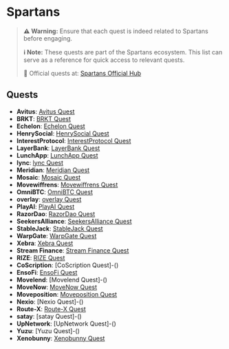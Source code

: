 # Spartans 

> **⚠️ Warning:** Ensure that each quest is indeed related to Spartans before engaging.
> 
> **ℹ️ Note:** These quests are part of the Spartans ecosystem. This list can serve as a reference for quick access to relevant quests.
> 
> 🔗 Official quests at: [Spartans Official Hub](https://app.galxe.com/)

## Quests

- **Avitus**: [Avitus Quest](https://app.galxe.com/quest/Avitus/GC5rRtv6dY)
- **BRKT**: [BRKT Quest](https://app.galxe.com/quest/BRKT/GCKpwtvJwV)
- **Echelon**: [Echelon Quest](https://app.galxe.com/quest/Echelon/GCYmMtkWv9)
- **HenrySocial**: [HenrySocial Quest](https://app.galxe.com/quest/HenrySocial/GCw4GtgYVa)
- **InterestProtocol**: [InterestProtocol Quest](https://app.galxe.com/quest/InterestProtocol/GCjpGtkncZ)
- **LayerBank**: [LayerBank Quest](https://app.galxe.com/quest/LayerBank/GCSMXtxvFR)
- **LunchApp**: [LunchApp Quest](https://app.galxe.com/quest/LunchApp/GCVXMtvqKm)
- **lync**: [lync Quest](https://app.galxe.com/quest/lync/GCjdvtvQ8L)
- **Meridian**: [Meridian Quest](https://app.galxe.com/quest/Meridian/GC1xMtkucW)
- **Mosaic**: [Mosaic Quest](https://app.galxe.com/quest/Mosaic/GCaANtvi6N)
- **Movewiffrens**: [Movewiffrens Quest](https://app.galxe.com/quest/Movewiffrens/GCg66tkLSH)
- **OmniBTC**: [OmniBTC Quest](https://app.galxe.com/quest/OmniBTC/GCxtAtvHgj)
- **overlay**: [overlay Quest](https://app.galxe.com/quest/overlay/GCzXmtkcdZ)
- **PlayAI**: [PlayAI Quest](https://app.galxe.com/quest/PlayAI/GCjQKtveEE)
- **RazorDao**: [RazorDao Quest](https://app.galxe.com/quest/RazorDao/GCeHwtv1B2)
- **SeekersAlliance**: [SeekersAlliance Quest](https://app.galxe.com/quest/SeekersAlliance/GCKBAtki8r)
- **StableJack**: [StableJack Quest](https://app.galxe.com/quest/StableJack/GCX8QtkWas)
- **WarpGate**: [WarpGate Quest](https://app.galxe.com/quest/WarpGate/GCqYntkSZM)
- **Xebra**: [Xebra Quest](https://app.galxe.com/quest/Xebra/GC1DptkXNv)
- **Stream Finance**: [Stream Finance Quest](https://app.galxe.com/quest/StreamFinance/GCVrTtvJBc)
- **RIZE**: [RIZE Quest](https://app.galxe.com/quest/RIZE/GCKewtv3yU)
- **CoScription**: [CoScription Quest]-()
- **EnsoFi**: [EnsoFi Quest](https://app.galxe.com/quest/EnsoFi/GCryKtxQ9s)
- **Movelend**: [Movelend Quest]-()
- **MoveNow**: [MoveNow Quest](https://app.galxe.com/quest/MoveNow/GCPBhtvnNq)
- **Moveposition**: [Moveposition Quest](https://app.galxe.com/quest/Moveposition/GCVp3tkP4Z)
- **Nexio**: [Nexio Quest]-()
- **Route-X**: [Route-X Quest](https://app.galxe.com/quest/Route-X/GCfpTtv9Hs)
- **satay**: [satay Quest]-()
- **UpNetwork**: [UpNetwork Quest]-()
- **Yuzu**: [Yuzu Quest]-()
- **Xenobunny**: [Xenobunny Quest](https://app.galxe.com/quest/XenoBunny/GCWhQtxK3r)
